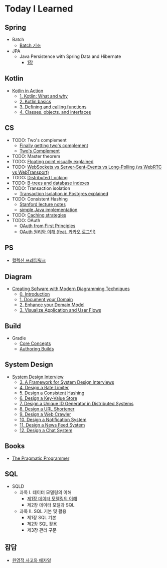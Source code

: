 # Today I Learned

## Spring

- Batch
  - [Batch 기초](spring/batch/basic.md)
- JPA
  - Java Persistence with Spring Data and Hibernate
    - [1장](spring/jpa/java-persistence-with-spring-data-and-hibernate/1.md)

## Kotlin

- [Kotlin in Action](https://www.manning.com/books/kotlin-in-action-second-edition)
  - [1. Kotlin: What and why](kotlin/kia/01-what-and-why.md)
  - [2. Kotlin basics](kotlin/kia/02-basics.md)
  - [3. Defining and calling functions](kotlin/kia/03-functions.md)
  - [4. Classes, objects, and interfaces](kotlin/kia/04-classes.md)

## CS

- TODO: Two's complement
  - [Finally getting two's complement](https://neugierig.org/software/blog/2023/06/twos-complement.html)
  - [Two's Complement](https://www.cs.cornell.edu/~tomf/notes/cps104/twoscomp.html)
- TODO: Master theorem
- TODO: [Floating point visually explained](https://fabiensanglard.net/floating_point_visually_explained/)
- TODO: [WebSockets vs Server-Sent-Events vs Long-Polling (vs WebRTC vs WebTransport)](https://rxdb.info/articles/websockets-sse-polling-webrtc-webtransport.html)
- TODO: [Distributed Locking](https://martin.kleppmann.com/2016/02/08/how-to-do-distributed-locking.html)
- TODO: [B-trees and database indexes](https://planetscale.com/blog/btrees-and-database-indexes)
- TODO: Transaction isolation
  - [Transaction Isolation in Postgres explained](https://www.thenile.dev/blog/app/blog/transaction-isolation-postgres)
- TODO: Consistent Hashing
  - [Stanford lecture notes](https://web.stanford.edu/class/cs168/l/l1.pdf)
  - [simple Java implementation](https://tom-e-white.com/2007/11/consistent-hashing.html)
- TODO: [Caching strategies](https://codeahoy.com/2017/08/11/caching-strategies-and-how-to-choose-the-right-one/)
- TODO: OAuth
  - [OAuth from First Principles](https://stack-auth.com/blog/oauth-from-first-principles)
  - [OAuth 원리와 이해 (feat. 카카오 로그인)](https://yejipro.tistory.com/entry/OAuth-%EC%9B%90%EB%A6%AC%EC%99%80-%EC%9D%B4%ED%95%B4-feat-%EC%B9%B4%EC%B9%B4%EC%98%A4-%EB%A1%9C%EA%B7%B8%EC%9D%B8)

## PS

- [컬렉션 프레임워크](ps/collections.md)

## Diagram

- [Creating Sofware with Modern Diagramming Techniques](https://pragprog.com/titles/apdiag/creating-software-with-modern-diagramming-techniques/)
  - [0. Introduction](diagram/mermaid/00-intro.md)
  - [1. Document your Domain](diagram/mermaid/01-document-domain.md)
  - [2. Enhance your Domain Model](diagram/mermaid/02-enhance-domain.md)
  - [3. Visualize Application and User Flows](diagram/mermaid/03-user-flows.md)

## Build

- Gradle
  - [Core Concepts](build/gradle/core-concepts.md)
  - [Authoring Builds](build/gradle/authoring-builds.md)

## System Design

- [System Design Interview](https://www.amazon.com/System-Design-Interview-insiders-Second/dp/B08CMF2CQF)
  - [3. A Framework for System Design Interviews](system-design/interview/03-framework.md)
  - [4. Design a Rate Limiter](system-design/interview/04-rate-limiter.md)
  - [5. Design a Consistent Hashing](system-design/interview/05-consistent-hash.md)
  - [6. Design a Key-Value Store](system-design/interview/06-key-value.md)
  - [7. Design a Unique ID Generator in Distributed Systems](system-design/interview/07-id-generator.md)
  - [8. Design a URL Shortener](system-design/interview/08-url-shortener.md)
  - [9. Design a Web Crawler](system-design/interview/09-web-crawler.md)
  - [10. Design a Notification System](system-design/interview/10-notification-system.md)
  - [11. Design a News Feed System](system-design/interview/11-news-feed-system.md)
  - [12. Design a Chat System](system-design/interview/12-chat-system.md)

## Books

- [The Pragmatic Programmer](books/tpp.md)

## SQL

- SQLD
  - 과목 I. 데이터 모델링의 이해
    - [제1장 데이터 모델링의 이해](sql/sqld/modeling/01-modeling.md)
    - 제2장 데이터 모델과 SQL
  - 과목 II. SQL 기본 및 활용
    - 제1장 SQL 기본
    - 제2장 SQL 활용
    - 제3장 관리 구문

## 잡담

- [원영적 사고와 에자일](etc/lucky-vicky.md)

